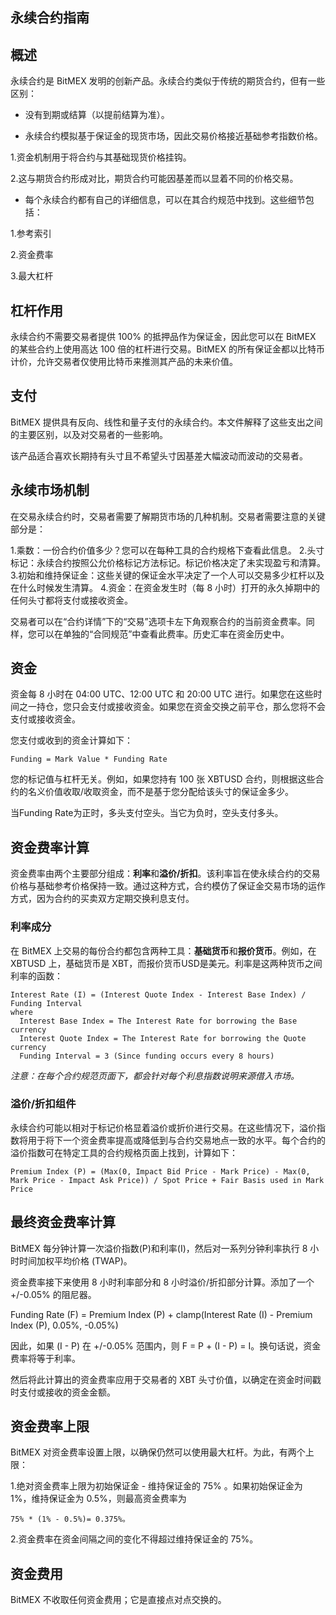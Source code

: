## 永续合约指南

## 概述

永续合约是 BitMEX 发明的创新产品。永续合约类似于传统的期货合约，但有一些区别：

- 没有到期或结算（以提前结算为准）。

- 永续合约模拟基于保证金的现货市场，因此交易价格接近基础参考指数价格。

1.资金机制用于将合约与其基础现货价格挂钩。

2.这与期货合约形成对比，期货合约可能因基差而以显着不同的价格交易。

- 每个永续合约都有自己的详细信息，可以在其合约规范中找到。这些细节包括：

1.参考索引

2.资金费率

3.最大杠杆

## 杠杆作用

永续合约不需要交易者提供 100% 的抵押品作为保证金，因此您可以在 BitMEX 的某些合约上使用高达 100 倍的杠杆进行交易。BitMEX 的所有保证金都以比特币计价，允许交易者仅使用比特币来推测其产品的未来价值。

## 支付

BitMEX 提供具有反向、线性和量子支付的永续合约。本文件解释了这些支出之间的主要区别，以及对交易者的一些影响。

该产品适合喜欢长期持有头寸且不希望头寸因基差大幅波动而波动的交易者。

## 永续市场机制

在交易永续合约时，交易者需要了解期货市场的几种机制。交易者需要注意的关键部分是：

1.乘数：一份合约价值多少？您可以在每种工具的合约规格下查看此信息。
2.头寸标记：永续合约按照公允价格标记方法标记。标记价格决定了未实现盈亏和清算。
3.初始和维持保证金：这些关键的保证金水平决定了一个人可以交易多少杠杆以及在什么时候发生清算。
4.资金：在资金发生时（每 8 小时）打开的永久掉期中的任何头寸都将支付或接收资金。

交易者可以在“合约详情”下的“交易”选项卡左下角观察合约的当前资金费率。同样，您可以在单独的“合同规范”中查看此费率。历史汇率在资金历史中。

## 资金

资金每 8 小时在 04:00 UTC、12:00 UTC 和 20:00 UTC 进行。如果您在这些时间之一持仓，您只会支付或接收资金。如果您在资金交换之前平仓，那么您将不会支付或接收资金。

您支付或收到的资金计算如下：

```
Funding = Mark Value * Funding Rate
```

您的标记值与杠杆无关。例如，如果您持有 100 张 XBTUSD 合约，则根据这些合约的名义价值收取/收取资金，而不是基于您分配给该头寸的保证金多少。

当Funding Rate为正时，多头支付空头。当它为负时，空头支付多头。


## 资金费率计算

资金费率由两个主要部分组成：**利率**和**溢价/折扣**。该利率旨在使永续合约的交易价格与基础参考价格保持一致。通过这种方式，合约模仿了保证金交易市场的运作方式，因为合约的买卖双方定期交换利息支付。


### 利率成分

在 BitMEX 上交易的每份合约都包含两种工具：**基础货币**和**报价货币**。例如，在 XBTUSD 上，基础货币是 XBT，而报价货币USD是美元。利率是这两种货币之间利率的函数：

```
Interest Rate (I) = (Interest Quote Index - Interest Base Index) / Funding Interval
where
  Interest Base Index = The Interest Rate for borrowing the Base currency
  Interest Quote Index = The Interest Rate for borrowing the Quote currency
  Funding Interval = 3 (Since funding occurs every 8 hours)
```
*注意：在每个合约规范页面下，都会针对每个利息指数说明来源借入市场。*

### 溢价/折扣组件

永续合约可能以相对于标记价格显着溢价或折价进行交易。在这些情况下，溢价指数将用于将下一个资金费率提高或降低到与合约交易地点一致的水平。每个合约的溢价指数可在特定工具的合约规格页面上找到，计算如下：

```
Premium Index (P) = (Max(0, Impact Bid Price - Mark Price) - Max(0, Mark Price - Impact Ask Price)) / Spot Price + Fair Basis used in Mark Price
```

## 最终资金费率计算

BitMEX 每分钟计算一次溢价指数(P)和利率(I)，然后对一系列分钟利率执行 8 小时时间加权平均价格 (TWAP)。

资金费率接下来使用 8 小时利率部分和 8 小时溢价/折扣部分计算。添加了一个 +/-0.05% 的阻尼器。

Funding Rate (F) = Premium Index (P) + clamp(Interest Rate (I) - Premium Index (P), 0.05%, -0.05%)

因此，如果 (I - P) 在 +/-0.05% 范围内，则 F = P + (I - P) = I。换句话说，资金费率将等于利率。

然后将此计算出的资金费率应用于交易者的 XBT 头寸价值，以确定在资金时间戳时支付或接收的资金金额。

## 资金费率上限

BitMEX 对资金费率设置上限，以确保仍然可以使用最大杠杆。为此，有两个上限：

1.绝对资金费率上限为初始保证金 - 维持保证金的 75% 。如果初始保证金为 1%，维持保证金为 0.5%，则最高资金费率为 
```
75% * (1% - 0.5%)= 0.375%。
```
2.资金费率在资金间隔之间的变化不得超过维持保证金的 75%。

## 资金费用

BitMEX 不收取任何资金费用；它是直接点对点交换的。